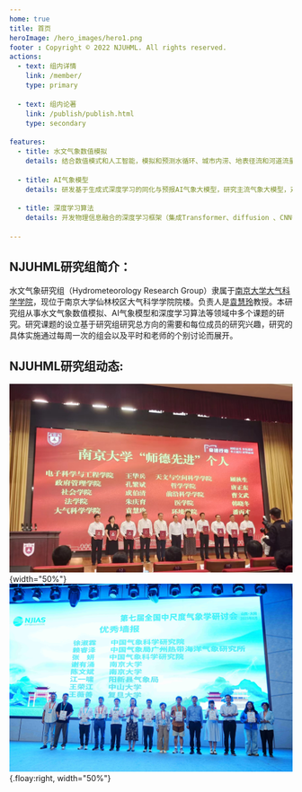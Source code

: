 ```yaml
---
home: true
title: 首页
heroImage: /hero_images/hero1.png
footer : Copyright © 2022 NJUHML. All rights reserved.
actions:
  - text: 组内详情
    link: /member/
    type: primary

  - text: 组内论著
    link: /publish/publish.html
    type: secondary

features:
  - title: 水文气象数值模拟
    details: 结合数值模式和人工智能，模拟和预测水循环、城市内涝、地表径流和河道流量，开展暴雨洪涝等极端事件的致灾机理与预报方法研究。

  - title: AI气象模型
    details: 研发基于生成式深度学习的同化与预报AI气象大模型，研究主流气象大模型，对模型架构进行改良，开展多尺度天气预报和气候预测。

  - title: 深度学习算法
    details: 开发物理信息融合的深度学习框架（集成Transformer、diffusion 、CNN等），优化降尺度（超分）、偏差订正、数据融合及时序预测等算法。

---
```


## NJUHML研究组简介：
水文气象研究组（Hydrometeorology Research Group）隶属于[南京大学大气科学学院][NJUatmospheric]，现位于南京大学仙林校区大气科学学院院楼。负责人是[袁慧玲][袁慧玲个人主页]教授。本研究组从事水文气象数值模拟、AI气象模型和深度学习算法等领域中多个课题的研究。研究课题的设立基于研究组研究总方向的需要和每位成员的研究兴趣，研究的具体实施通过每周一次的组会以及平时和老师的个别讨论而展开。

## NJUHML研究组动态:

![alt](/news_images/1.jpg){width="50%"}
![alt](/news_images/2.jpg){.floay:right, width="50%"}
<!-- @include: ./news/content.md -->


[NJUatmospheric]: https://as.nju.edu.cn/main.htm
[袁慧玲个人主页]: https://as.nju.edu.cn/60/20/c11339a483360/page.htm